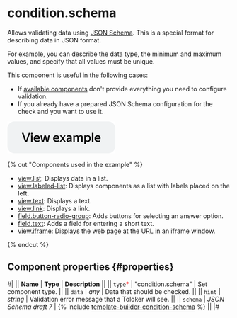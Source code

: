 # condition.schema

Allows validating data using [JSON Schema](https://json-schema.org/learn/getting-started-step-by-step.html). This is a special format for describing data in JSON format.

For example, you can describe the data type, the minimum and maximum values, and specify that all values must be unique.

This component is useful in the following cases:

- If [available components](index.md) don't provide everything you need to configure validation.
- If you already have a prepared JSON Schema configuration for the check and you want to use it.

[![View example](../_images/buttons/view-example.svg)](https://ya.cc/t/CRZHc49y3xNssY)

{% cut "Components used in the example" %}

- [view.list](view.list.md): Displays data in a list.
- [view.labeled-list](view.labeled-list.md): Displays components as a list with labels placed on the left.
- [view.text](view.text.md): Displays a text.
- [view.link](view.link.md): Displays a link.
- [field.button-radio-group](field.button-radio-group.md): Adds buttons for selecting an answer option. 
- [field.text](field.text.md): Adds a field for entering a short text. 
- [view.iframe](view.iframe.md): Displays the web page at the URL in an iframe window.

{% endcut %}

## Component properties {#properties}

#|
|| **Name** | **Type** | **Description** ||
|| `type`<span style="color: red">\*</span> | "condition.schema" | Set component type. ||
|| `data` | _any_ | Data that should be checked. ||
|| `hint` | _string_ | Validation error message that a Toloker will see. ||
|| `schema` | _JSON Schema draft 7_ | {% include [template-builder-condition-schema](../_includes/template-builder-condition-schema.md) %} ||
|#
